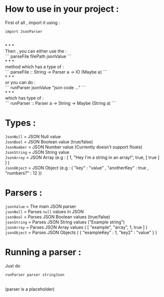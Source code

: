# How to use in your project :
First of all , import it using :<br />
```
import JsonParser
```
<br />
* * *
<br />
Then , you can either use the :<br />
```
parseFile filePath jsonValue
```
<br />
* * *
<br />
method which has a type of :<br />
```
parseFile :: String -> Parser a -> IO (Maybe a)
```
<br />
* * *
<br />
or you can do :<br />
```
runParser jsonValue "json code ..."
```
<br />
* * *
<br />
which has type of :<br />
```
runParser :: Parser a -> String -> Maybe (String a)
```
<br />

# Types :
`JsonNull` = JSON Null value<br />
`JsonBool` = JSON Boolean value (true/false)<br />
`JsonNumber` = JSON Number value (Currently doesn't support floats)<br />
`JsonString` = JSON String value<br />
`JsonArray` = JSON Array (e.g : [ 1, "Hey I'm a string in an array!", true, [ true ] ] )<br />
`JsonObject` = JSON Object (e.g : { "key" : "value" , "anotherKey" : true , "numbers?" : 12 })<br />

# Parsers :
`jsonValue` = The main JSON parser<br />
`jsonNull` = Parses `null` values in JSON<br />
`jsonBool` = Parses JSON Boolean values (true/false)<br />
`jsonString` = Parses JSON String values ("Example string")<br />
`jsonArray` = Parses JSON Array values ( [ "example", "array", 1, true ] )<br />
`jsonObject` = Parses JSON Objects ( { "exampleKey" : 1, "key2" : "value" } )<br />

# Running a parser :
Just do<br />
```
runParser parser stringJson
```
<br />
(parser is a placeholder)
